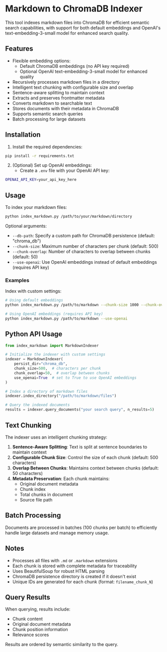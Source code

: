 # Markdown to ChromaDB Indexer

This tool indexes markdown files into ChromaDB for efficient semantic search capabilities, with support for both default embeddings and OpenAI's text-embedding-3-small model for enhanced search quality.

## Features

- Flexible embedding options:
  - Default ChromaDB embeddings (no API key required)
  - Optional OpenAI text-embedding-3-small model for enhanced quality
- Recursively processes markdown files in a directory
- Intelligent text chunking with configurable size and overlap
- Sentence-aware splitting to maintain context
- Extracts and preserves frontmatter metadata
- Converts markdown to searchable text
- Stores documents with their metadata in ChromaDB
- Supports semantic search queries
- Batch processing for large datasets

## Installation

1. Install the required dependencies:
```bash
pip install -r requirements.txt
```

2. (Optional) Set up OpenAI embeddings:
   - Create a `.env` file with your OpenAI API key:
```bash
OPENAI_API_KEY=your_api_key_here
```

## Usage

To index your markdown files:

```bash
python index_markdown.py /path/to/your/markdown/directory
```

Optional arguments:
- `--db-path`: Specify a custom path for ChromaDB persistence (default: "chroma_db")
- `--chunk-size`: Maximum number of characters per chunk (default: 500)
- `--chunk-overlap`: Number of characters to overlap between chunks (default: 50)
- `--use-openai`: Use OpenAI embeddings instead of default embeddings (requires API key)

### Examples

Index with custom settings:
```bash
# Using default embeddings
python index_markdown.py /path/to/markdown --chunk-size 1000 --chunk-overlap 100

# Using OpenAI embeddings (requires API key)
python index_markdown.py /path/to/markdown --use-openai
```

## Python API Usage

```python
from index_markdown import MarkdownIndexer

# Initialize the indexer with custom settings
indexer = MarkdownIndexer(
    persist_dir="chroma_db",
    chunk_size=500,  # characters per chunk
    chunk_overlap=50,  # overlap between chunks
    use_openai=True  # set to True to use OpenAI embeddings
)

# Index a directory of markdown files
indexer.index_directory("/path/to/markdown/files")

# Query the indexed documents
results = indexer.query_documents("your search query", n_results=5)
```

## Text Chunking

The indexer uses an intelligent chunking strategy:

1. **Sentence-Aware Splitting**: Text is split at sentence boundaries to maintain context
2. **Configurable Chunk Size**: Control the size of each chunk (default: 500 characters)
3. **Overlap Between Chunks**: Maintains context between chunks (default: 50 characters)
4. **Metadata Preservation**: Each chunk maintains:
   - Original document metadata
   - Chunk index
   - Total chunks in document
   - Source file path

## Batch Processing

Documents are processed in batches (100 chunks per batch) to efficiently handle large datasets and manage memory usage.

## Notes

- Processes all files with `.md` or `.markdown` extensions
- Each chunk is stored with complete metadata for traceability
- Uses BeautifulSoup for robust HTML parsing
- ChromaDB persistence directory is created if it doesn't exist
- Unique IDs are generated for each chunk (format: `filename_chunk_N`)

## Query Results

When querying, results include:
- Chunk content
- Original document metadata
- Chunk position information
- Relevance scores

Results are ordered by semantic similarity to the query.
